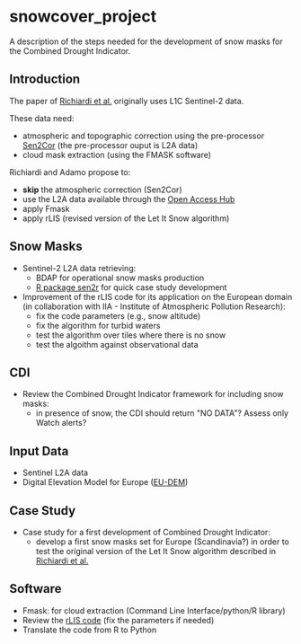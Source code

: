 # snowcover_project

A description of the steps needed for the development of snow masks for the Combined Drought Indicator.

## Introduction

The paper of [Richiardi et al.](https://www.mdpi.com/2072-4292/13/10/1957) originally uses L1C Sentinel-2 data. 

These data need:
  - atmospheric and topographic correction using  the pre-processor [Sen2Cor](https://step.esa.int/main/snap-supported-plugins/sen2cor/) (the pre-processor ouput is L2A data)
  - cloud mask extraction (using the FMASK software)

Richiardi and Adamo propose to: 
  - **skip** the atmospheric correction (Sen2Cor)
  - use the L2A data available through the [Open Access Hub](https://sentinel.esa.int/web/sentinel/sentinel-data-access)
  - apply Fmask
  - apply rLIS (revised version of the Let It Snow algorithm)

## Snow Masks 

- Sentinel-2 L2A data retrieving: 
  - BDAP for operational snow masks production
  - [R package sen2r](https://sen2r.ranghetti.info/) for quick case study development 
- Improvement of the rLIS code for its application on the European domain (in collaboration with IIA - Institute of Atmospheric Pollution Research):
  - fix the code parameters (e.g., snow altitude)
  - fix the algorithm for turbid waters
  - test the algorithm over tiles where there is no snow
  - test the algoithm against observational data  

## CDI

- Review the Combined Drought Indicator framework for including snow masks:
  - in presence of snow, the CDI should return "NO DATA"? Assess only Watch alerts? 

## Input Data

- Sentinel L2A data
- Digital Elevation Model for Europe ([EU-DEM](https://land.copernicus.eu/imagery-in-situ/eu-dem/eu-dem-v1.1))

## Case Study

- Case study for a first development of Combined Drought Indicator:
  - develop a first snow masks set for Europe (Scandinavia?) in order to test the original version of the Let It Snow algorithm described in [Richiardi et al.](https://www.mdpi.com/2072-4292/13/10/1957)

## Software

- Fmask: for cloud extraction (Command Line Interface/python/R library)
- Review the [rLIS code](https://github.com/chiararik/rLIS_VLab) (fix the parameters if needed)
- Translate the code from R to Python





  
  
  
